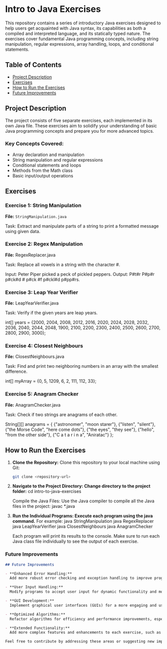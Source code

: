 # Intro to Java Exercises
This repository contains a series of introductory Java exercises designed to help users get acquainted with Java syntax, its capabilities as both a compiled and interpreted language, and its statically typed nature. The exercises cover fundamental Java programming concepts, including string manipulation, regular expressions, array handling, loops, and conditional statements.

## Table of Contents
- [Project Description](#project-description)
- [Exercises](#exercises)
- [How to Run the Exercises](#how-to-run-the-exercises)
- [Future Improvements](#future-improvements)

## Project Description
The project consists of five separate exercises, each implemented in its own Java file. These exercises aim to solidify your understanding of basic Java programming concepts and prepare you for more advanced topics.

### Key Concepts Covered:
- Array declaration and manipulation
- String manipulation and regular expressions
- Conditional statements and loops
- Methods from the Math class
- Basic input/output operations

## Exercises

### Exercise 1: String Manipulation
**File:** `StringManipulation.java`

Task: Extract and manipulate parts of a string to print a formatted message using given data.


### Exercise 2: Regex Manipulation
**File:** RegexReplacer.java

Task: Replace all vowels in a string with the character #.

Input: Peter Piper picked a peck of pickled peppers.
Output: P#t#r P#p#r p#ck#d # p#ck #f p#ckl#d p#pp#rs.


### Exercise 3: Leap Year Verifier
**File:** LeapYearVerifier.java

Task: Verify if the given years are leap years.

int[] years = {2000, 2004, 2008, 2012, 2016, 2020, 2024, 2028, 2032, 2036, 2040, 2044, 2048, 1900, 2100, 2200, 2300, 2400, 2500, 2600, 2700, 2800, 2900, 3000};


### Exercise 4: Closest Neighbours
**File:**  ClosestNeighbours.java

Task: Find and print two neighboring numbers in an array with the smallest difference.

int[] myArray = {0, 5, 1209, 6, 2, 111, 112, 33};

### Exercise 5: Anagram Checker
**File:** AnagramChecker.java

Task: Check if two strings are anagrams of each other.

String[][] anagrams = {
    {"astronomer", "moon starer"},
    {"listen", "silent"},
    {"the Morse Code", "here come dots"},
    {"the eyes", "they see"},
    {"hello", "from the other side"},
    {"C a t a r i n a", "Aniratac"}
};


## How to Run the Exercises

1. **Clone the Repository:**
   Clone this repository to your local machine using Git:
   ```bash
   git clone <repository-url>

2. **Navigate to the Project Directory: Change directory to the project folder:**
        cd intro-to-java-exercises
   
    Compile the Java Files: Use the Java compiler to compile all the Java files in the project:
        javac *.java

3. **Run the Individual Programs: Execute each program using the java command.**
    For example:
        java StringManipulation
        java RegexReplacer
        java LeapYearVerifier
        java ClosestNeighbours
        java AnagramChecker

   Each program will print its results to the console. Make sure to run each Java class file individually to see the     output of each exercise.

   
### Future Improvements

```markdown
## Future Improvements

- **Enhanced Error Handling:**
  Add more robust error checking and exception handling to improve program reliability and user experience.

- **User Input Handling:**
  Modify programs to accept user input for dynamic functionality and more interactive testing.

- **GUI Development:**
  Implement graphical user interfaces (GUIs) for a more engaging and user-friendly experience.

- **Optimized Algorithms:**
  Refactor algorithms for efficiency and performance improvements, especially for larger datasets.

- **Extended Functionality:**
  Add more complex features and enhancements to each exercise, such as additional data processing or support for more varied inputs.

Feel free to contribute by addressing these areas or suggesting new improvements!


